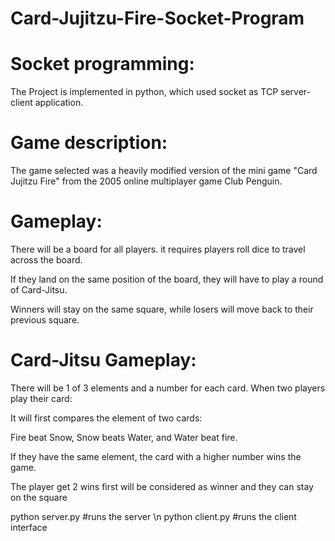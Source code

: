 # Card-Jujitzu-Fire-Socket-Program


# Socket programming:

The Project is implemented in python, which used socket as TCP server-client application.

# Game description:

The game selected was a heavily modified version of the mini game "Card Jujitzu Fire" from the 2005 online multiplayer game Club Penguin.

# Gameplay:

There will be a board for all players. it requires players roll dice to travel across the board.

If they land on the same position of the board, they will have to play a round of Card-Jitsu.

Winners will stay on the same square, while losers will move back to their previous square.

# Card-Jitsu Gameplay:

There will be 1 of 3 elements and a number for each card. When two players play their card:

It will first compares the element of two cards:

Fire beat Snow, Snow beats Water, and Water beat fire.

If they have the same element, the card with a higher number wins the game.

The player get 2 wins first will be considered as winner and they can stay on the square

python server.py  #runs the server \n
python client.py  #runs the client interface 

